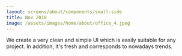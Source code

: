 ```yaml
---
layout: screens/about/components/small-side
title: Nov 2018
image: /assets/images/home/about/office_4.jpeg
---
```


We create a very clean and simple UI which is easily suitable for any project. In addition, it's fresh and corresponds to nowadays trends.
